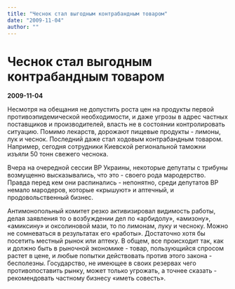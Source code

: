 ```yaml
---
title: "Чеснок стал выгодным контрабандным товаром"
date: "2009-11-04"
author: ""
---
```


# Чеснок стал выгодным контрабандным товаром

**2009-11-04** 

Несмотря на обещания не допустить роста цен на продукты первой противоэпидемической необходимости, и даже угрозы в адрес частных поставщиков и производителей, власть не в состоянии контролировать ситуацию. Помимо лекарств, дорожают пищевые продукты - лимоны, лук и чеснок. Последний даже стал ходовым контрабандным товаром. Например, сегодня сотрудники Киевской региональной таможни изъяли 50 тонн свежего чеснока.

Вчера на очередной сессии ВР Украины, некоторые депутаты с трибуны возмущенно высказывались, что это - своего рода мародерство. Правда перед кем они распинались - непонятно, среди депутатов ВР немало мародеров, которые «крышуют» и аптечный, и продовольственный бизнес.

Антимонопольный комитет резко активизировал видимость работы, делая заявления то о возбуждении дел по «арбидолу», «амизону», «амиксину» и оксолиновой мази, то по лимонам, луку и чесноку. Можно не сомневаться в результатах его «работы». Достаточно хотя бы посетить местный рынок или аптеку. В общем, все происходит так, как и должно быть в рыночной экономике - товар, пользующийся спросом растет в цене, и любые попытки действовать против этого закона - бесполезны. Государство, не имеющее в своих резервах чего противопоставить рынку, может только угрожать, а точнее сказать - рекомендовать частному бизнесу «иметь совесть».